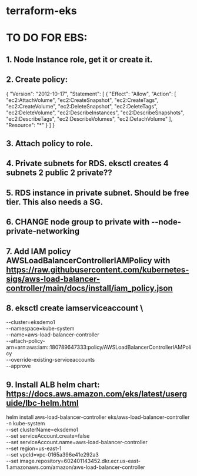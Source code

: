 # terraform-eks
# TO DO FOR EBS:
## 1. Node Instance role, get it or create it.
## 2. Create policy:

{
  "Version": "2012-10-17",
  "Statement": [
    {
      "Effect": "Allow",
      "Action": [
        "ec2:AttachVolume",
        "ec2:CreateSnapshot",
        "ec2:CreateTags",
        "ec2:CreateVolume",
        "ec2:DeleteSnapshot",
        "ec2:DeleteTags",
        "ec2:DeleteVolume",
        "ec2:DescribeInstances",
        "ec2:DescribeSnapshots",
        "ec2:DescribeTags",
        "ec2:DescribeVolumes",
        "ec2:DetachVolume"
      ],
      "Resource": "*"
    }
  ]
}
## 3. Attach policy to role.
## 4. Private subnets for RDS. eksctl creates 4 subnets 2 public 2 private??
## 5. RDS instance in private subnet. Should be free tier. This also needs a SG.
## 6. CHANGE node group to private with --node-private-networking
## 7. Add IAM policy AWSLoadBalancerControllerIAMPolicy with https://raw.githubusercontent.com/kubernetes-sigs/aws-load-balancer-controller/main/docs/install/iam_policy.json
## 8. eksctl create iamserviceaccount \
  --cluster=eksdemo1 \
  --namespace=kube-system \
  --name=aws-load-balancer-controller \
  --attach-policy-arn=arn:aws:iam::180789647333:policy/AWSLoadBalancerControllerIAMPolicy \
  --override-existing-serviceaccounts \
  --approve
## 9. Install ALB helm chart: https://docs.aws.amazon.com/eks/latest/userguide/lbc-helm.html
helm install aws-load-balancer-controller eks/aws-load-balancer-controller \
  -n kube-system \
  --set clusterName=eksdemo1 \
  --set serviceAccount.create=false \
  --set serviceAccount.name=aws-load-balancer-controller \
  --set region=us-east-1 \
  --set vpcId=vpc-0165a396e41e292a3 \
  --set image.repository=602401143452.dkr.ecr.us-east-1.amazonaws.com/amazon/aws-load-balancer-controller
  
